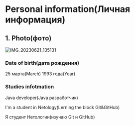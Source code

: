 # Personal information(Личная информация)

## 1. Photo(фото)

![IMG_20230621_135131](https://github.com/Rinat199303/personal-information/assets/129869647/80ad4ad0-a357-476a-9536-2380972ab324)


### Date of birth(дата рождения)
25 марта(March) 1993 года(Year)
### Studies infotmation
Java developer(Java разработчик)

I'm a student in Netology(Lerning the block Git&GitHub)

Я студент Нетологии(изучаю Git и GitHub)

